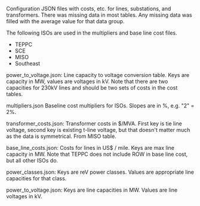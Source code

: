 Configuration JSON files with costs, etc. for lines, substations, and
transformers.  There was missing data in most tables. Any missing data was
filled with the average value for that data group.

The following ISOs are used in the multipliers and base line cost files.
- TEPPC
- SCE
- MISO
- Southeast

power_to_voltage.json:
    Line capacity to voltage conversion table. Keys are capacity in MW, values
    are voltages in kV. Note that there are two capacities for 230kV lines and
    should be two sets of costs in the cost tables.

multipliers.json
    Baseline cost multipliers for ISOs. Slopes are in %, e.g. "2" = 2%.

transformer_costs.json:
     Transformer costs in $/MVA. First key is tie line voltage, second key is
     existing t-line voltage, but that doesn't matter much as the data is
     symmetrical. From MISO table.

base_line_costs.json:
    Costs for lines in US$ / mile. Keys are max line capacity in MW. Note that
    TEPPC does not include ROW in base line cost, but all other ISOs do.

power_classes.json:
    Keys are reV power classes. Values are appropriate line capacities for
    that class.

power_to_voltage.json:
    Keys are line capacities in MW. Values are line voltages in kV.
